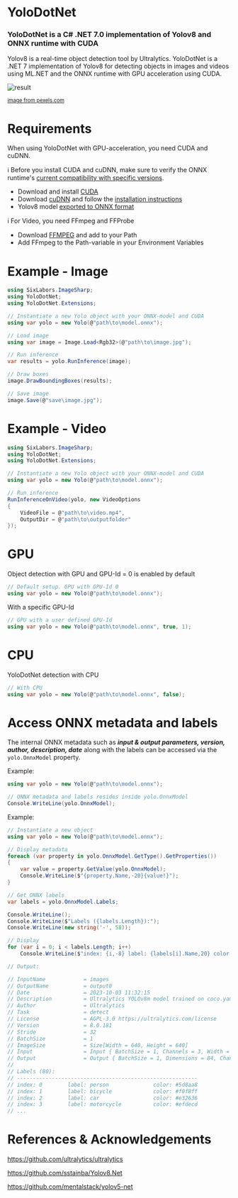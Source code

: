 # YoloDotNet

### YoloDotNet is a C# .NET 7.0 implementation of Yolov8 and ONNX runtime with CUDA

Yolov8 is a real-time object detection tool by Ultralytics. YoloDotNet is a .NET 7 implementation of Yolov8 for detecting objects in images and videos using ML.NET and the ONNX runtime with GPU acceleration using CUDA.

![result](https://github.com/NickSwardh/YoloDotNet/assets/35733515/626b3c97-fdc6-47b8-bfaf-c3a7701721da)

<sup>[image from pexels.com](https://www.pexels.com/photo/men-s-brown-coat-842912/)</sup>

# Requirements
When using YoloDotNet with GPU-acceleration, you need CUDA and cuDNN.

:information_source: Before you install CUDA and cuDNN, make sure to verify the ONNX runtime's [current compatibility with specific versions](https://onnxruntime.ai/docs/execution-providers/CUDA-ExecutionProvider.html#requirements).

- Download and install [CUDA](https://developer.nvidia.com/cuda-downloads)
- Download [cuDNN](https://developer.nvidia.com/cudnn) and follow the [installation instructions](https://docs.nvidia.com/deeplearning/cudnn/install-guide/index.html#install-windows)
- Yolov8 model [exported to ONNX format](https://docs.ultralytics.com/modes/export/#usage-examples)

:information_source: For Video, you need FFmpeg and FFProbe
- Download [FFMPEG](https://ffmpeg.org/download.html) and add to your Path
- Add FFmpeg to the Path-variable in your Environment Variables
  
# Example - Image

```csharp
using SixLabors.ImageSharp;
using YoloDotNet;
using YoloDotNet.Extensions;

// Instantiate a new Yolo object with your ONNX-model and CUDA
using var yolo = new Yolo(@"path\to\model.onnx");

// Load image
using var image = Image.Load<Rgb32>(@"path\to\image.jpg");

// Run inference
var results = yolo.RunInference(image);

// Draw boxes
image.DrawBoundingBoxes(results);

// Save image
image.Save(@"save\image.jpg");
```

# Example - Video

```csharp
using SixLabors.ImageSharp;
using YoloDotNet;
using YoloDotNet.Extensions;

// Instantiate a new Yolo object with your ONNX-model and CUDA
using var yolo = new Yolo(@"path\to\model.onnx");

// Run inference
RunInferenceOnVideo(yolo, new VideoOptions
{
    VideoFile = @"path\to\video.mp4",
    OutputDir = @"path\to\outputfolder"
});
```

# GPU

Object detection with GPU and GPU-Id = 0 is enabled by default

```csharp
// Default setup. GPU with GPU-Id 0
using var yolo = new Yolo(@"path\to\model.onnx");
```

With a specific GPU-Id

```csharp
// GPU with a user defined GPU-Id
using var yolo = new Yolo(@"path\to\model.onnx", true, 1);
```
# CPU

YoloDotNet detection with CPU

```csharp
// With CPU
using var yolo = new Yolo(@"path\to\model.onnx", false);
```

# Access ONNX metadata and labels

The internal ONNX metadata such as ***input & output parameters, version, author, description, date*** along with the labels can be accessed via the `yolo.OnnxModel` property.

Example:

```csharp
using var yolo = new Yolo(@"path\to\model.onnx");

// ONNX metadata and labels resides inside yolo.OnnxModel
Console.WriteLine(yolo.OnnxModel);
```

Example:

```csharp
// Instantiate a new object
using var yolo = new Yolo(@"path\to\model.onnx");

// Display metadata
foreach (var property in yolo.OnnxModel.GetType().GetProperties())
{
    var value = property.GetValue(yolo.OnnxModel);
    Console.WriteLine($"{property.Name,-20}{value!}");
}

// Get ONNX labels
var labels = yolo.OnnxModel.Labels;

Console.WriteLine();
Console.WriteLine($"Labels ({labels.Length}):");
Console.WriteLine(new string('-', 58));

// Display
for (var i = 0; i < labels.Length; i++)
    Console.WriteLine($"index: {i,-8} label: {labels[i].Name,20} color: {labels[i].Color}");

// Output:

// InputName            = images
// OutputName           = output0
// Date                 = 2023-10-03 11:32:15
// Description          = Ultralytics YOLOv8m model trained on coco.yaml
// Author               = Ultralytics
// Task                 = detect
// License              = AGPL-3.0 https://ultralytics.com/license
// Version              = 8.0.181
// Stride               = 32
// BatchSize            = 1
// ImageSize            = Size[Width = 640, Height = 640]
// Input                = Input { BatchSize = 1, Channels = 3, Width = 640, Height = 640 }
// Output               = Output { BatchSize = 1, Dimensions = 84, Channels = 8400 }
//
// Labels (80):
// ---------------------------------------------------------
// index: 0        label: person              color: #5d8aa8
// index: 1        label: bicycle             color: #f0f8ff
// index: 2        label: car                 color: #e32636
// index: 3        label: motorcycle          color: #efdecd
// ...
```

# References & Acknowledgements

https://github.com/ultralytics/ultralytics

https://github.com/sstainba/Yolov8.Net

https://github.com/mentalstack/yolov5-net
